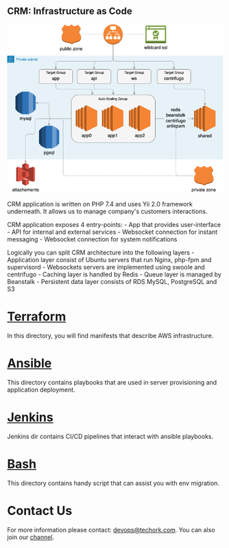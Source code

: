 CRM: Infrastructure as Code
-------------------------------------------

![](docs/imgs/infrastructure.png)

CRM application is written on PHP 7.4 and uses Yii 2.0 framework underneath.
It allows us to manage company's customers interactions.

CRM application exposes 4 entry-points:
    - App that provides user-interface
    - API for internal and external services
    - Websocket connection for instant messaging
    - Websocket connection for system notifications

Logically you can split CRM architecture into the following layers
    - Application layer consist of Ubuntu servers that run Nginx, php-fpm and supervisord
    - Websockets servers are implemented using swoole and centrifugo
    - Caching layer is handled by Redis
    - Queue layer is managed by Beanstalk
    - Persistent data layer consists of RDS MySQL, PostgreSQL and S3

# [Terraform](terraform/dev/README.md)
In this directory, you will find manifests that describe AWS infrastructure.

# [Ansible](ansible/README.md)
This directory contains playbooks that are used in server provisioning and application deployment.

# [Jenkins](jenkins/README.md)
Jenkins dir contains CI/CD pipelines that interact with ansible playbooks.

# [Bash](bash/README.md)
This directory contains handy script that can assist you with env migration.


Contact Us
==========

For more information please contact: [devops@techork.com](mailto:devops@techork.com).
You can also join our [channel](https://chat.travel-dev.com/devoffice/channels/devops).
